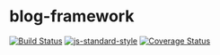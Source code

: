# blog-framework

[![Build Status](https://travis-ci.org/kiranml1/blog-framework.svg?branch=master)](https://travis-ci.org/kiranml1/blog-framework)
[![js-standard-style](https://img.shields.io/badge/code%20style-standard-brightgreen.svg)](https://github.com/kiranml1/blog-framework)
[![Coverage Status](https://coveralls.io/repos/github/kiranml1/blog-framework/badge.svg?branch=master)](https://coveralls.io/github/kiranml1/blog-framework?branch=master)
